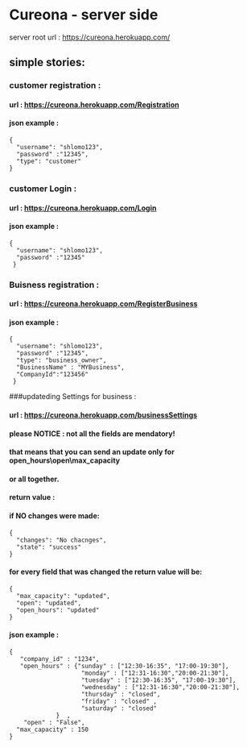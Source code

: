# Cureona - server side


server root url : https://cureona.herokuapp.com/

## simple stories:

### customer registration  :
#### url : https://cureona.herokuapp.com/Registration
#### json example :
```
{ 
  "username": "shlomo123",
  "password" :"12345",
  "type": "customer"
}
```

### customer Login :
#### url : https://cureona.herokuapp.com/Login
#### json example :
```
{
  "username": "shlomo123", 
  "password" :"12345"
 }
 ```



### Buisness registration  :
#### url : https://cureona.herokuapp.com/RegisterBusiness
#### json example :
```
{ 
  "username": "shlomo123", 
  "password" :"12345", 
  "type": "business_owner", 
  "BusinessName" : "MYBusiness", 
  "CompanyId":"123456"
 }
 ```


###updateding Settings for business  :
#### url : https://cureona.herokuapp.com/businessSettings

#### please NOTICE : not all the fields are mendatory! 
#### that means that you can send an update only for open_hours\open\max_capacity
#### or all together. 

#### return value : 
#### if NO changes were made:
```
{
  "changes": "No chacnges",
  "state": "success"
}
```

#### for every field that was changed the return value will be: 
```
{
  "max_capacity": "updated",
  "open": "updated",
  "open_hours": "updated"
}
```

#### json example :
```
{
   "company_id" : "1234",
   "open_hours" : {"sunday" : ["12:30-16:35", "17:00-19:30"],
					"monday" : ["12:31-16:30","20:00-21:30"],
					"tuesday" : ["12:30-16:35", "17:00-19:30"],
					"wednesday" : ["12:31-16:30","20:00-21:30"],
					"thursday" : "closed",
					"friday" : "closed" ,
					"saturday" : "closed"
			 }	,
	"open" : "False",
  "max_capacity" : 150
}
 ```

